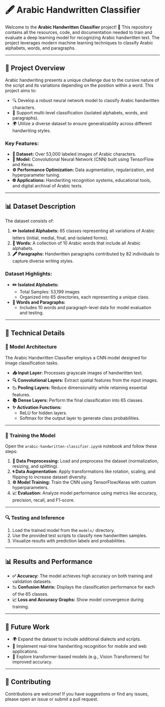 # 🖋️ Arabic Handwritten Classifier

Welcome to the **Arabic Handwritten Classifier** project! 🚀 This repository contains all the resources, code, and documentation needed to train and evaluate a deep learning model for recognizing Arabic handwritten text. The project leverages modern machine learning techniques to classify Arabic alphabets, words, and paragraphs.

---

## **📜 Project Overview**
Arabic handwriting presents a unique challenge due to the cursive nature of the script and its variations depending on the position within a word. This project aims to:
- 🔍 Develop a robust neural network model to classify Arabic handwritten characters.
- 📝 Support multi-level classification (isolated alphabets, words, and paragraphs).
- 🌍 Utilize a diverse dataset to ensure generalizability across different handwriting styles.

### Key Features:
- **📂 Dataset:** Over 53,000 labeled images of Arabic characters.
- **🧠 Model:** Convolutional Neural Network (CNN) built using TensorFlow and Keras.
- **⚙️ Performance Optimization:** Data augmentation, regularization, and hyperparameter tuning.
- **🌐 Applications:** Handwriting recognition systems, educational tools, and digital archival of Arabic texts.

---

## **📊 Dataset Description**
The dataset consists of:
1. **✏️ Isolated Alphabets:** 65 classes representing all variations of Arabic letters (initial, medial, final, and isolated forms).
2. **📖 Words:** A collection of 10 Arabic words that include all Arabic alphabets.
3. **🖋️ Paragraphs:** Handwritten paragraphs contributed by 82 individuals to capture diverse writing styles.

### Dataset Highlights:
- **✏️ Isolated Alphabets:**
  - Total Samples: 53,199 images
  - Organized into 65 directories, each representing a unique class.
- **📖 Words and Paragraphs:**
  - Includes 10 words and paragraph-level data for model evaluation and testing.

---

## **🔧 Technical Details**

### **🧠 Model Architecture**
The Arabic Handwritten Classifier employs a CNN model designed for image classification tasks.

- **📥 Input Layer:** Processes grayscale images of handwritten text.
- **🔍 Convolutional Layers:** Extract spatial features from the input images.
- **📉 Pooling Layers:** Reduce dimensionality while retaining essential features.
- **📚 Dense Layers:** Perform the final classification into 65 classes.
- **✨ Activation Functions:**
  - ReLU for hidden layers.
  - Softmax for the output layer to generate class probabilities.

---


### **🧪 Training the Model**
Open the `arabic-handwritten-classifier.ipynb` notebook and follow these steps:
1. **🧹 Data Preprocessing:** Load and preprocess the dataset (normalization, resizing, and splitting).
2. **🌀 Data Augmentation:** Apply transformations like rotation, scaling, and flipping to increase dataset diversity.
3. **⚙️ Model Training:** Train the CNN using TensorFlow/Keras with custom hyperparameters.
4. **📈 Evaluation:** Analyze model performance using metrics like accuracy, precision, recall, and F1-score.

---

### **🔍 Testing and Inference**
1. Load the trained model from the `models/` directory.
2. Use the provided test scripts to classify new handwritten samples.
3. Visualize results with prediction labels and probabilities.

---

## **📊 Results and Performance**
- **✅ Accuracy:** The model achieves high accuracy on both training and validation datasets.
- **📉 Confusion Matrix:** Displays the classification performance for each of the 65 classes.
- **📈 Loss and Accuracy Graphs:** Show model convergence during training.

---

## **🔮 Future Work**
- 🌍 Expand the dataset to include additional dialects and scripts.
- 📱 Implement real-time handwriting recognition for mobile and web applications.
- 🤖 Explore transformer-based models (e.g., Vision Transformers) for improved accuracy.

---

## **🤝 Contributing**
Contributions are welcome! If you have suggestions or find any issues, please open an issue or submit a pull request.

